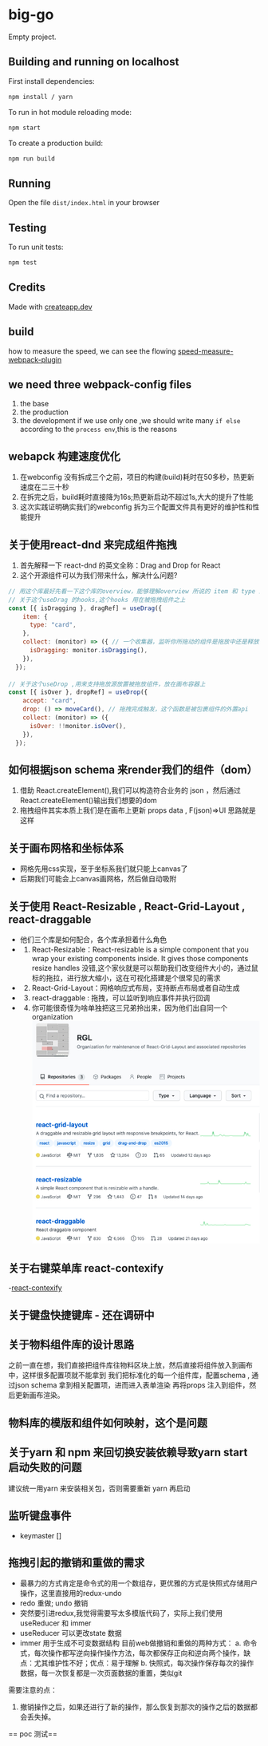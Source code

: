 # big-go

Empty project.

## Building and running on localhost

First install dependencies:

```sh
npm install / yarn
```

To run in hot module reloading mode:

```sh
npm start
```

To create a production build:

```sh
npm run build
```

## Running

Open the file `dist/index.html` in your browser

## Testing

To run unit tests:

```sh
npm test
```

## Credits

Made with [createapp.dev](https://createapp.dev/)

## build
how to measure the speed, we can see the flowing [speed-measure-webpack-plugin](https://github.com/stephencookdev/speed-measure-webpack-plugin)

## we need three webpack-config files 
1. the base 
2. the production
3. the development
if we use only one ,we should write many `if else` according to the `process env`,this is the reasons

## webapck 构建速度优化
1. 在webconfig 没有拆成三个之前，项目的构建(build)耗时在50多秒，热更新速度在二三十秒
2. 在拆完之后，build耗时直接降为16s;热更新启动不超过1s,大大的提升了性能
3. 这次实践证明确实我们的webconfig 拆为三个配置文件具有更好的维护性和性能提升
   

## 关于使用react-dnd 来完成组件拖拽
1. 首先解释一下 react-dnd 的英文全称：Drag and Drop for React
2. 这个开源组件可以为我们带来什么，解决什么问题?

```js
// 用这个库最好先看一下这个库的overview，能够理解overview 所说的 item 和 type 的含义，以及react-dnd 是基于数据对象而不是视图实现拖拽
// 关于这个useDrag 的hooks,这个hooks 用在被拖拽组件之上
const [{ isDragging }, dragRef] = useDrag({
    item: {
      type: "card",
    },
    collect: (monitor) => ({ // 一个收集器，监听你所拖动的组件是拖放中还是释放了
      isDragging: monitor.isDragging(),
    }),
  });

// 关于这个useDrop ,用来支持拖放源放置被拖放组件，放在画布容器上
const [{ isOver }, dropRef] = useDrop({
    accept: "card",
    drop: () => moveCard(), // 拖拽完成触发，这个函数是被包裹组件的外置api 
    collect: (monitor) => ({
      isOver: !!monitor.isOver(),
    }),
  });

```

## 如何根据json schema 来render我们的组件（dom）
1. 借助 React.createElement(),我们可以构造符合业务的 json ，然后通过React.createElement()输出我们想要的dom
2. 拖拽组件其实本质上我们是在画布上更新 props data , F(json)=>UI 思路就是这样

## 关于画布网格和坐标体系
- 网格先用css实现，至于坐标系我们就只能上canvas了
- 后期我们可能会上canvas画网格，然后做自动吸附

## 关于使用 React-Resizable , React-Grid-Layout , react-draggable
- 他们三个库是如何配合，各个库承担着什么角色
- 1. React-Resizable：React-resizable is a simple component that you wrap your existing components inside. It gives those components resize handles
     没错,这个家伙就是可以帮助我们改变组件大小的，通过鼠标的拖拉，进行放大缩小，这在可视化搭建是个很常见的需求
- 2. React-Grid-Layout：网格响应式布局，支持断点布局或者自动生成
- 3. react-draggable : 拖拽，可以监听到响应事件并执行回调
- 4. 你可能很奇怪为啥单独把这三兄弟拎出来，因为他们出自同一个organization ![Alt](./src/asset/img/GPL.jpg)

## 关于右键菜单库 react-contexify 
-[react-contexify](https://github.com/fkhadra/react-contexify)

## 关于键盘快捷键库 - 还在调研中

## 关于物料组件库的设计思路
之前一直在想，我们直接把组件库往物料区块上放，然后直接将组件放入到画布中，这样很多配置项就不能拿到
我们把标准化的每一个组件库，配置schema , 通过json schema 拿到相关配置项，进而进入表单渲染
再将props 注入到组件，然后更新画布渲染。

## 物料库的模版和组件如何映射，这个是问题

## 关于yarn 和 npm 来回切换安装依赖导致yarn start 启动失败的问题
建议统一用yarn 来安装相关包，否则需要重新 yarn 再启动 

## 监听键盘事件
- keymaster []

## 拖拽引起的撤销和重做的需求
- 最暴力的方式肯定是命令式的用一个数组存，更优雅的方式是快照式存储用户操作，这里直接用的redux-undo
- redo 重做; undo 撤销
- 突然要引进redux,我觉得需要写太多模版代码了，实际上我们使用 useReducer 和 immer
- useReducer 可以更改state 数据
- immer 用于生成不可变数据结构
目前web做撤销和重做的两种方式：
a. 命令式，每次操作都写逆向操作操作方法，每次都保存正向和逆向两个操作，缺点：尤其维护性不好；优点：易于理解
b. 快照式，每次操作保存每次的操作数据，每一次恢复都是一次页面数据的重置，类似git

需要注意的点：
1. 撤销操作之后，如果还进行了新的操作，那么恢复到那次的操作之后的数据都会丢失掉。
   

== poc 测试==
